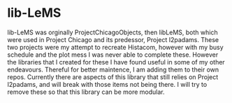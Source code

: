 # lib-LeMS
lib-LeMS was orginally ProjectChicagoObjects, then libLeMS, both which were used in Project Chicago and its predessor, Project I2padams. These two projects were my attempt to recreate Histacom, however with my busy schedule and the plot mess I was never able to complete these.
However the libraries that I created for these I have found useful in some of my other endeavours. Thereful for better maintence, I am adding them to their own repos.
Currently there are aspects of this library that still relies on Project I2padams, and will break with those items not being there. I will try to remove these so that this library can be more modular.
